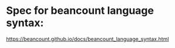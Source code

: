 # Spec for beancount language syntax:
https://beancount.github.io/docs/beancount_language_syntax.html